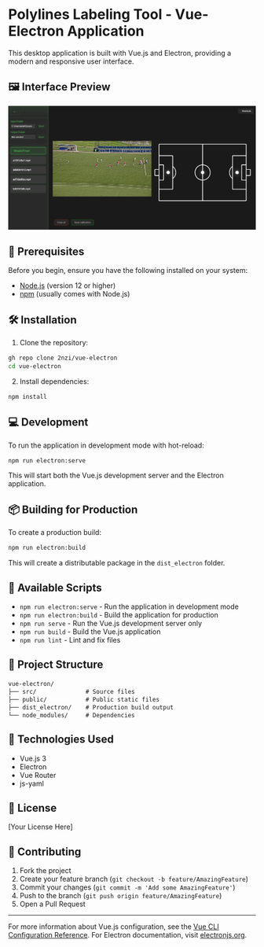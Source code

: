 # Polylines Labeling Tool - Vue-Electron Application

This desktop application is built with Vue.js and Electron, providing a modern and responsive user interface.

## 🖼 Interface Preview

![Labeling Software Interface](./public/Labeling-Software.png)

## 🚀 Prerequisites

Before you begin, ensure you have the following installed on your system:
- [Node.js](https://nodejs.org/) (version 12 or higher)
- [npm](https://www.npmjs.com/) (usually comes with Node.js)

## 🛠 Installation

1. Clone the repository:
```bash
gh repo clone 2nzi/vue-electron
cd vue-electron
```

2. Install dependencies:
```bash
npm install
```

## 💻 Development

To run the application in development mode with hot-reload:
```bash
npm run electron:serve
```

This will start both the Vue.js development server and the Electron application.

## 📦 Building for Production

To create a production build:
```bash
npm run electron:build
```

This will create a distributable package in the `dist_electron` folder.

## 🔧 Available Scripts

- `npm run electron:serve` - Run the application in development mode
- `npm run electron:build` - Build the application for production
- `npm run serve` - Run the Vue.js development server only
- `npm run build` - Build the Vue.js application
- `npm run lint` - Lint and fix files

## 📝 Project Structure

```
vue-electron/
├── src/              # Source files
├── public/           # Public static files
├── dist_electron/    # Production build output
└── node_modules/     # Dependencies
```

## 🔨 Technologies Used

- Vue.js 3
- Electron
- Vue Router
- js-yaml

## 📄 License

[Your License Here]

## 👥 Contributing

1. Fork the project
2. Create your feature branch (`git checkout -b feature/AmazingFeature`)
3. Commit your changes (`git commit -m 'Add some AmazingFeature'`)
4. Push to the branch (`git push origin feature/AmazingFeature`)
5. Open a Pull Request

---
For more information about Vue.js configuration, see the [Vue CLI Configuration Reference](https://cli.vuejs.org/config/).
For Electron documentation, visit [electronjs.org](https://www.electronjs.org/).
